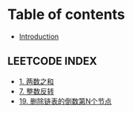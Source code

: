 # Table of contents

* [Introduction](README.md)

## LEETCODE INDEX

* [1. 两数之和](leetcode-index/1.-liang-shu-zhi-he.md)
* [7. 整数反转](leetcode-index/7.-zheng-shu-fan-zhuan.md)
* [19. 删除链表的倒数第N个节点](leetcode-index/19.-shan-chu-lian-biao-de-dao-shu-dinge-jie-dian.md)

